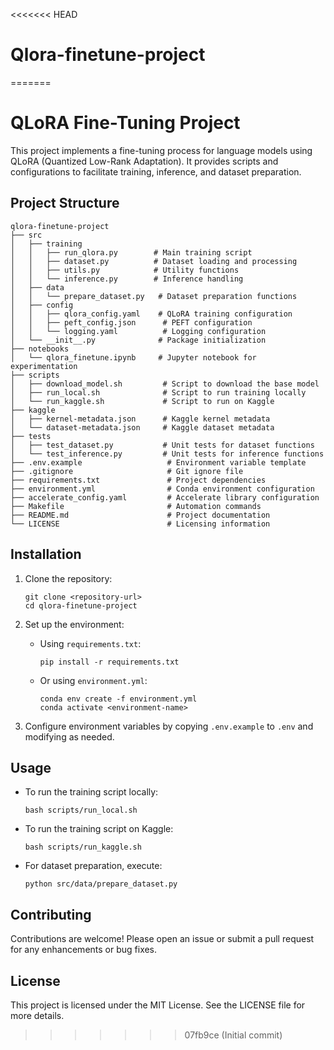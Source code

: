 <<<<<<< HEAD
# Qlora-finetune-project
=======
# QLoRA Fine-Tuning Project

This project implements a fine-tuning process for language models using QLoRA (Quantized Low-Rank Adaptation). It provides scripts and configurations to facilitate training, inference, and dataset preparation.

## Project Structure

```
qlora-finetune-project
├── src
│   ├── training
│   │   ├── run_qlora.py        # Main training script
│   │   ├── dataset.py          # Dataset loading and processing
│   │   ├── utils.py            # Utility functions
│   │   └── inference.py        # Inference handling
│   ├── data
│   │   └── prepare_dataset.py   # Dataset preparation functions
│   ├── config
│   │   ├── qlora_config.yaml    # QLoRA training configuration
│   │   ├── peft_config.json      # PEFT configuration
│   │   └── logging.yaml          # Logging configuration
│   └── __init__.py              # Package initialization
├── notebooks
│   └── qlora_finetune.ipynb     # Jupyter notebook for experimentation
├── scripts
│   ├── download_model.sh         # Script to download the base model
│   ├── run_local.sh              # Script to run training locally
│   └── run_kaggle.sh             # Script to run on Kaggle
├── kaggle
│   ├── kernel-metadata.json      # Kaggle kernel metadata
│   └── dataset-metadata.json     # Kaggle dataset metadata
├── tests
│   ├── test_dataset.py           # Unit tests for dataset functions
│   └── test_inference.py         # Unit tests for inference functions
├── .env.example                   # Environment variable template
├── .gitignore                     # Git ignore file
├── requirements.txt               # Project dependencies
├── environment.yml                # Conda environment configuration
├── accelerate_config.yaml         # Accelerate library configuration
├── Makefile                       # Automation commands
├── README.md                      # Project documentation
└── LICENSE                        # Licensing information
```

## Installation

1. Clone the repository:
   ```
   git clone <repository-url>
   cd qlora-finetune-project
   ```

2. Set up the environment:
   - Using `requirements.txt`:
     ```
     pip install -r requirements.txt
     ```
   - Or using `environment.yml`:
     ```
     conda env create -f environment.yml
     conda activate <environment-name>
     ```

3. Configure environment variables by copying `.env.example` to `.env` and modifying as needed.

## Usage

- To run the training script locally:
  ```
  bash scripts/run_local.sh
  ```

- To run the training script on Kaggle:
  ```
  bash scripts/run_kaggle.sh
  ```

- For dataset preparation, execute:
  ```
  python src/data/prepare_dataset.py
  ```

## Contributing

Contributions are welcome! Please open an issue or submit a pull request for any enhancements or bug fixes.

## License

This project is licensed under the MIT License. See the LICENSE file for more details.
>>>>>>> 07fb9ce (Initial commit)
